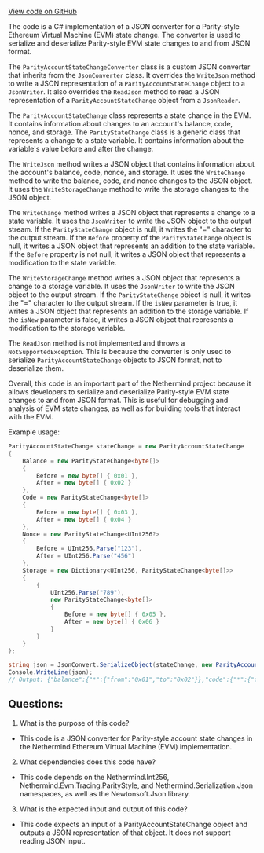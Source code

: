 [View code on GitHub](https://github.com/NethermindEth/nethermind/src/Nethermind/Nethermind.JsonRpc/Modules/Trace/ParityAccountStateChangeConverter.cs)

The code is a C# implementation of a JSON converter for a Parity-style Ethereum Virtual Machine (EVM) state change. The converter is used to serialize and deserialize Parity-style EVM state changes to and from JSON format. 

The `ParityAccountStateChangeConverter` class is a custom JSON converter that inherits from the `JsonConverter` class. It overrides the `WriteJson` method to write a JSON representation of a `ParityAccountStateChange` object to a `JsonWriter`. It also overrides the `ReadJson` method to read a JSON representation of a `ParityAccountStateChange` object from a `JsonReader`. 

The `ParityAccountStateChange` class represents a state change in the EVM. It contains information about changes to an account's balance, code, nonce, and storage. The `ParityStateChange` class is a generic class that represents a change to a state variable. It contains information about the variable's value before and after the change. 

The `WriteJson` method writes a JSON object that contains information about the account's balance, code, nonce, and storage. It uses the `WriteChange` method to write the balance, code, and nonce changes to the JSON object. It uses the `WriteStorageChange` method to write the storage changes to the JSON object. 

The `WriteChange` method writes a JSON object that represents a change to a state variable. It uses the `JsonWriter` to write the JSON object to the output stream. If the `ParityStateChange` object is null, it writes the "=" character to the output stream. If the `Before` property of the `ParityStateChange` object is null, it writes a JSON object that represents an addition to the state variable. If the `Before` property is not null, it writes a JSON object that represents a modification to the state variable. 

The `WriteStorageChange` method writes a JSON object that represents a change to a storage variable. It uses the `JsonWriter` to write the JSON object to the output stream. If the `ParityStateChange` object is null, it writes the "=" character to the output stream. If the `isNew` parameter is true, it writes a JSON object that represents an addition to the storage variable. If the `isNew` parameter is false, it writes a JSON object that represents a modification to the storage variable. 

The `ReadJson` method is not implemented and throws a `NotSupportedException`. This is because the converter is only used to serialize `ParityAccountStateChange` objects to JSON format, not to deserialize them. 

Overall, this code is an important part of the Nethermind project because it allows developers to serialize and deserialize Parity-style EVM state changes to and from JSON format. This is useful for debugging and analysis of EVM state changes, as well as for building tools that interact with the EVM. 

Example usage:

```csharp
ParityAccountStateChange stateChange = new ParityAccountStateChange
{
    Balance = new ParityStateChange<byte[]>
    {
        Before = new byte[] { 0x01 },
        After = new byte[] { 0x02 }
    },
    Code = new ParityStateChange<byte[]>
    {
        Before = new byte[] { 0x03 },
        After = new byte[] { 0x04 }
    },
    Nonce = new ParityStateChange<UInt256?>
    {
        Before = UInt256.Parse("123"),
        After = UInt256.Parse("456")
    },
    Storage = new Dictionary<UInt256, ParityStateChange<byte[]>>
    {
        {
            UInt256.Parse("789"),
            new ParityStateChange<byte[]>
            {
                Before = new byte[] { 0x05 },
                After = new byte[] { 0x06 }
            }
        }
    }
};

string json = JsonConvert.SerializeObject(stateChange, new ParityAccountStateChangeConverter());
Console.WriteLine(json);
// Output: {"balance":{"*":{"from":"0x01","to":"0x02"}},"code":{"*":{"from":"0x03","to":"0x04"}},"nonce":{"*":{"from":"123","to":"456"}},"storage":{"0x0000000000000000000000000000000000000000000000000000000000000789":{"*":{"from":"0x05","to":"0x06"}}}}}
```
## Questions: 
 1. What is the purpose of this code?
- This code is a JSON converter for Parity-style account state changes in the Nethermind Ethereum Virtual Machine (EVM) implementation.

2. What dependencies does this code have?
- This code depends on the Nethermind.Int256, Nethermind.Evm.Tracing.ParityStyle, and Nethermind.Serialization.Json namespaces, as well as the Newtonsoft.Json library.

3. What is the expected input and output of this code?
- This code expects an input of a ParityAccountStateChange object and outputs a JSON representation of that object. It does not support reading JSON input.